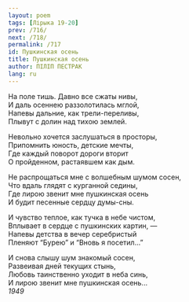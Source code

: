 ```yaml
---
layout: poem
tags: [Лірыка 19-20]
prev: /716/
next: /718/
permalink: /717
id: Пушкинская осень
title: Пушкинская осень
author: ПІЛІП ПЕСТРАК
lang: ru
---
```



На поле тишь. Давно все сжаты нивы,  
И даль осеннею раззолотилась мглой,  
Напевы дальние, как трели-переливы,  
Плывут с долин над тихою землей.  

Невольно хочется заслушаться в просторы,  
Припомнить юность, детские мечты,  
Где каждый поворот дороги вторит  
О пройденном, растаявшем как дым.  

Не распрощаться мне с волшебным шумом сосен,  
Что вдаль глядят с курганной седины,  
Где лирою звенит мне пушкинская осень  
И будит песенные сердцу думы-сны.  

И чувство теплое, как тучка в небе чистом,  
Вплывает в сердце с пушкинских картин, —  
Напевы детства в вечер серебристый  
Пленяют “Бурею” и “Вновь я посетил...”  

И снова слышу шум знакомый сосен,  
Развеивая дней текущих стынь,  
Любовь таинственно уходит в неба синь,  
И лирою звенит мне пушкинская осень...  
*1949*  

